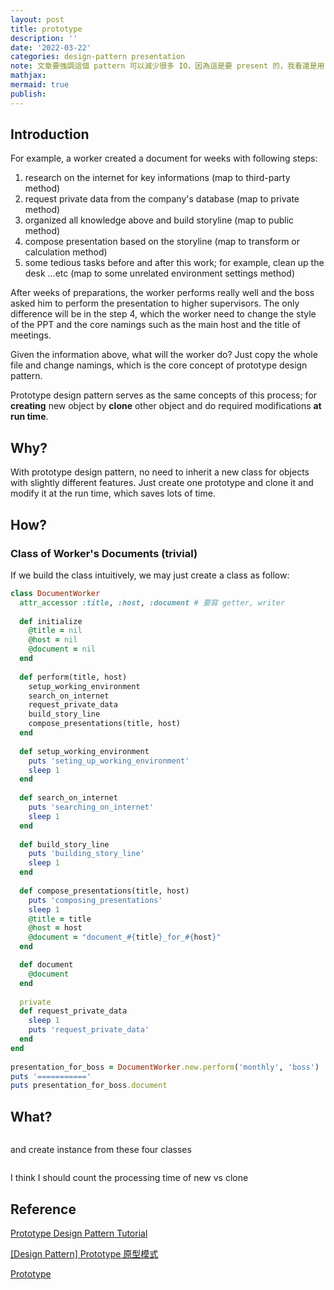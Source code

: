 ```yaml
---
layout: post
title: prototype
description: ''
date: '2022-03-22'
categories: design-pattern presentation
note: 文章要強調這個 pattern 可以減少很多 IO，因為這是要 present 的，我看還是用 ruby 好了
mathjax:
mermaid: true
publish:
---
```


## Introduction

For example, a worker created a document for weeks with following steps:

1. research on the internet for key informations (map to third-party method)
2. request private data from the company's database (map to private method)
3. organized all knowledge above and build storyline (map to public method)
4. compose presentation based on the storyline (map to transform or calculation method)
5. some tedious tasks before and after this work; for example, clean up the desk ...etc (map to some unrelated environment settings method)

After weeks of preparations, the worker performs really well and the boss asked him to perform the presentation to higher supervisors. The only difference will be in the step 4, which the worker need to change the style of the PPT and the core namings such as the main host and the title of meetings.

Given the information above, what will the worker do? Just copy the whole file and change namings, which is the core concept of prototype design pattern.

Prototype design pattern serves as the same concepts of this process; for **creating** new object by **clone** other object and do required modifications **at run time**.

## Why?

With prototype design pattern, no need to inherit a new class for objects with slightly different features. Just create one prototype and clone it and modify it at the run time, which saves lots of time.

## How?

### Class of Worker's Documents (trivial)

If we build the class intuitively, we may just create a class as follow:

```ruby
class DocumentWorker
  attr_accessor :title, :host, :document # 要寫 getter, writer
  
  def initialize
    @title = nil
    @host = nil
    @document = nil
  end
  
  def perform(title, host)
    setup_working_environment
    search_on_internet
    request_private_data
    build_story_line
    compose_presentations(title, host)
  end
  
  def setup_working_environment
    puts 'seting_up_working_environment'
    sleep 1
  end
  
  def search_on_internet
    puts 'searching_on_internet'
    sleep 1
  end
  
  def build_story_line
    puts 'building_story_line'
    sleep 1
  end
  
  def compose_presentations(title, host)
    puts 'composing_presentations'
    sleep 1
    @title = title
    @host = host
    @document = "document_#{title}_for_#{host}"
  end

  def document
    @document
  end
  
  private
  def request_private_data
    sleep 1
    puts 'request_private_data'
  end
end
  
presentation_for_boss = DocumentWorker.new.perform('monthly', 'boss')
puts '==========='
puts presentation_for_boss.document
```

## What?

```ruby

```

and create instance from these four classes

```ruby

```

I think I should count the processing time of new vs clone

## Reference

[Prototype Design Pattern Tutorial](https://www.youtube.com/watch?v=AFbZhRL0Uz8)

[[Design Pattern] Prototype 原型模式](https://ithelp.ithome.com.tw/articles/10221129)

[Prototype](https://refactoring.guru/design-patterns/prototype)
